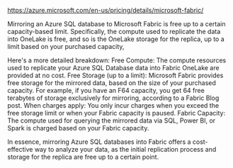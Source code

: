 <https://azure.microsoft.com/en-us/pricing/details/microsoft-fabric/>

Mirroring an Azure SQL database to Microsoft Fabric is free up to a certain capacity-based limit. Specifically, the compute used to replicate the data into OneLake is free, and so is the OneLake storage for the replica, up to a limit based on your purchased capacity,

Here's a more detailed breakdown:
Free Compute:
The compute resources used to replicate your Azure SQL Database data into Fabric OneLake are provided at no cost.
Free Storage (up to a limit):
Microsoft Fabric provides free storage for the mirrored data, based on the size of your purchased capacity. For example, if you have an F64 capacity, you get 64 free terabytes of storage exclusively for mirroring, according to a Fabric Blog post.
When charges apply:
You only incur charges when you exceed the free storage limit or when your Fabric capacity is paused.
Fabric Capacity:
The compute used for querying the mirrored data via SQL, Power BI, or Spark is charged based on your Fabric capacity.

In essence, mirroring Azure SQL databases into Fabric offers a cost-effective way to analyze your data, as the initial replication process and storage for the replica are free up to a certain point.
